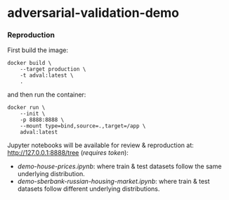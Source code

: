 # adversarial-validation-demo

### Reproduction

First build the image:
```shell
docker build \
    --target production \
    -t adval:latest \
    .
```

and then run the container:
```shell
docker run \
    --init \
    -p 8888:8888 \
    --mount type=bind,source=.,target=/app \
    adval:latest
```

Jupyter notebooks will be available for review & reproduction at: http://127.0.0.1:8888/tree (*requires token*):

- *demo-house-prices.ipynb*: where train & test datasets follow the same underlying distribution.
- *demo-sberbank-russian-housing-market.ipynb*: where train & test datasets follow different underlying distributions.